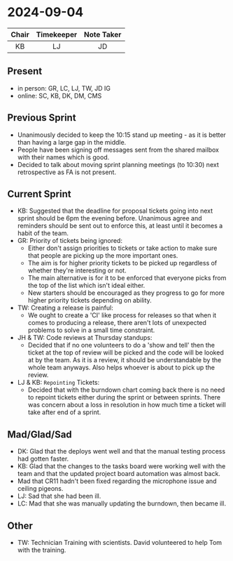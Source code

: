 # 2024-09-04

| Chair        | Timekeeper  | Note Taker   |
| :--------:   | :---------: | :----------: |
| KB           | LJ          | JD           |

## Present
- in person: GR, LC, LJ, TW, JD IG
- online:    SC, KB, DK, DM, CMS


## Previous Sprint

- Unanimously decided to keep the 10:15 stand up meeting - as it is better than having a large gap in the middle.
- People have been signing off messages sent from the shared mailbox with their names which is good.
- Decided to talk about moving sprint planning meetings (to 10:30) next retrospective as FA is not present.

## Current Sprint

- KB: Suggested that the deadline for proposal tickets going into next sprint should be 6pm the evening before. Unanimous agree and reminders should be sent out to enforce this, at least until it becomes a habit of the team.
- GR: Priority of tickets being ignored:
    - Either don't assign priorities to tickets or take action to make sure that people are picking up the more important ones.
    - The aim is for higher priority tickets to be picked up regardless of whether they're interesting or not.
    - The main alternative is for it to be enforced that everyone picks from the top of the list which isn't ideal either.
    - New starters should be encouraged as they progress to go for more higher priority tickets depending on ability. 
- TW: Creating a release is painful:
    - We ought to create a 'CI' like process for releases so that when it comes to producing a release, there aren't lots of unexpected problems to solve in a small time constraint.
- JH & TW: Code reviews at Thursday standups:
    - Decided that if no one volunteers to do a 'show and tell' then the ticket at the top of review will be picked and the code will be looked at by the team. As it is a review, it should be understandable by the whole team anyways. Also helps whoever is about to pick up the review.
- LJ & KB: `Repointing` Tickets:
    - Decided that with the burndown chart coming back there is no need to repoint tickets either during the sprint or between sprints. There was concern about a loss in resolution in how much time a ticket will take after end of a sprint.


## Mad/Glad/Sad
- DK: Glad that the deploys went well and that the manual testing process had gotten faster.
- KB: Glad that the changes to the tasks board were working well with the team and that the updated project board automation was almost back.
- Mad that CR11 hadn't been fixed regarding the microphone issue and ceiling pigeons.
- LJ: Sad that she had been ill.
- LC: Mad that she was manually updating the burndown, then became ill.

## Other
- TW: Technician Training with scientists. David volunteered to help Tom with the training.